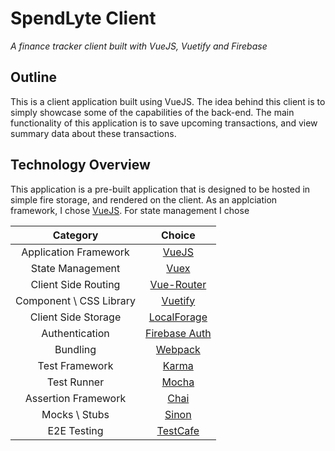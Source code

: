 # SpendLyte Client

_A finance tracker client built with VueJS, Vuetify and Firebase_

## Outline

This is a client application built using VueJS. The idea behind this client is to simply showcase some of the capabilities of the back-end. The main functionality of this application is to save upcoming transactions, and view summary data about these transactions.

## Technology Overview

This application is a pre-built application that is designed to be hosted in simple fire storage, and rendered on the client. As an applciation framework, I chose [VueJS](https://vuejs.org/). For state management I chose 

Category | Choice 
:---: | :---: | 
Application Framework | [VueJS](https://vuejs.org/)
State Management | [Vuex](https://vuex.vuejs.org/)
Client Side Routing | [Vue-Router](https://router.vuejs.org/en/)
Component \ CSS Library | [Vuetify](https://vuetifyjs.com/en/)
Client Side Storage | [LocalForage](https://github.com/localForage/localForage)
Authentication | [Firebase Auth](https://firebase.google.com/docs/auth)
Bundling | [Webpack](https://webpack.js.org/)
Test Framework | [Karma](https://karma-runner.github.io/2.0/index.html)
Test Runner | [Mocha](https://mochajs.org/)
Assertion Framework | [Chai](http://www.chaijs.com/)
Mocks \ Stubs | [Sinon](http://sinonjs.org/)
E2E Testing | [TestCafe](https://github.com/DevExpress/testcafe)

